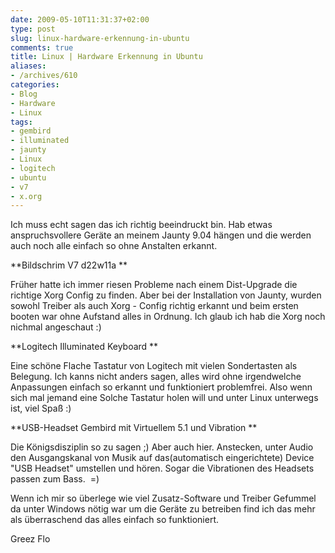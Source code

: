 ```yaml
---
date: 2009-05-10T11:31:37+02:00
type: post
slug: linux-hardware-erkennung-in-ubuntu
comments: true
title: Linux | Hardware Erkennung in Ubuntu
aliases:
- /archives/610
categories:
- Blog
- Hardware
- Linux
tags:
- gembird
- illuminated
- jaunty
- Linux
- logitech
- ubuntu
- v7
- x.org
---
```


Ich muss echt sagen das ich richtig beeindruckt bin. Hab etwas anspruchsvollere Geräte an meinem Jaunty 9.04 hängen und die werden auch noch alle einfach so ohne Anstalten erkannt.

**Bildschrim V7 d22w11a **

Früher hatte ich immer riesen Probleme nach einem Dist-Upgrade die richtige Xorg Config zu finden. Aber bei der Installation von Jaunty, wurden sowohl Treiber als auch Xorg - Config richtig erkannt und beim ersten booten war ohne Aufstand alles in Ordnung. Ich glaub ich hab die Xorg noch nichmal angeschaut :)

**Logitech Illuminated Keyboard
**

Eine schöne Flache Tastatur von Logitech mit vielen Sondertasten als Belegung. Ich kanns nicht anders sagen, alles wird ohne irgendwelche Anpassungen einfach so erkannt und funktioniert problemfrei. Also wenn sich mal jemand eine Solche Tastatur holen will und unter Linux unterwegs ist, viel Spaß :)

**USB-Headset Gembird mit Virtuellem 5.1 und Vibration **

Die Königsdisziplin so zu sagen ;) Aber auch hier. Anstecken, unter Audio den Ausgangskanal von Musik auf das(automatisch eingerichtete) Device "USB Headset" umstellen und hören. Sogar die Vibrationen des Headsets passen zum Bass.  =)

Wenn ich mir so überlege wie viel Zusatz-Software und Treiber Gefummel da unter Windows nötig war um die Geräte zu betreiben find ich das mehr als überraschend das alles einfach so funktioniert.

Greez Flo
